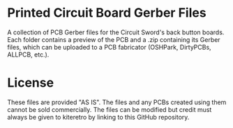 # Printed Circuit Board Gerber Files
A collection of PCB Gerber files for the Circuit Sword's back button boards. Each folder contains a preview of the PCB and a .zip containing its Gerber files, which can be uploaded to a PCB fabricator (OSHPark, DirtyPCBs, ALLPCB, etc.).

# License
These files are provided "AS IS". The files and any PCBs created using them cannot be sold commercially. The files can be modified but credit must always be given to kiteretro by linking to this GitHub repository.
